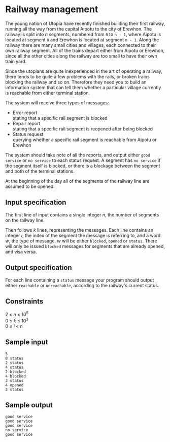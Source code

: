 # Railway management
The young nation of Utopia have recently finished building their first railway, running all the way from the capital Aipotu to the city of Erewhon. The railway is split into _n_ segments, numbered from `0` to `n - 1`, where Aipotu is located at segment `0` and Erewhon is located at segment `n - 1`. Along the railway there are many small cities and villages, each connected to their own railway segment. All of the trains depart either from Aipotu or Erewhon, since all the other cities along the railway are too small to have their own train yard.

Since the utopians are quite inexperienced in the art of operating a railway, there tends to be quite a few problems with the rails, or broken trains blocking the railway and so on. Therefore they need you to build an information system that can tell them whether a particular village currently is reachable from either terminal station.

The system will receive three types of messages:

- Error report  
	stating that a specific rail segment is blocked
- Repair report  
	stating that a specific rail segment is reopened after being blocked
- Status request  
	querying whether a specific rail segment is reachable from Aipotu or Erewhon

The system should take note of all the reports, and output either `good service` or `no service` to each status request. A segment has `no service` if the segment itself is blocked, or there is a blockage between the segment and both of the terminal stations.

At the beginning of the day all of the segments of the railway line are assumed to be opened.

## Input specification
The first line of input contains a single integer _n_, the number of segments on the railway line.

Then follows _k_ lines, representing the messages. Each line contains an integer _i_, the index of the segment the message is referring to, and a word _w_, the type of message. _w_ will be either `blocked`, `opened` or `status`. There will only be issued `blocked` messages for segments that are already opened, and visa versa.

## Output specification
For each line containing a `status` message your program should output either `reachable` or `unreachable`, according to the railway's current status.

## Constraints
2 &le; _n_ &le; 10<sup>5</sup>  
0 &le; _k_ &le; 10<sup>3</sup>  
0 &le; _i_ < _n_

## Sample input
```
5
0 status
2 status
4 status
2 blocked
4 blocked
3 status
4 opened
3 status
```
## Sample output
```
good service
good service
good service
no service
good service
```